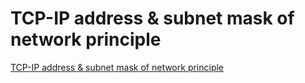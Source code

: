 # TCP-IP address & subnet mask of network principle
[TCP-IP address & subnet mask of network principle](https://aiwithcloud.com/2022/09/16/tcp_ip_address__subnet_mask_of_network_principle/)